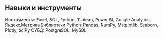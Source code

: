 ## Навыки и инструменты

Инструменты: Excel, SQL, Python, Tableau, Power BI, Google Analytics, Яндекс.Метрика
Библиотеки Python: Pandas, NumPy, Matplotlib, Seaborn, Plotly, SciPy
СУБД: PostgreSQL, MySQL
